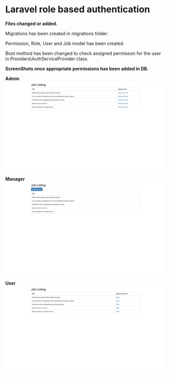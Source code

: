 # Laravel role based authentication

**Files changed or added.**

Migrations has been created in migrations folder.

Permission, Role, User and Job model has been created.

Boot method has been changed to check assigned permisson for the user in Providers\AuthServiceProvider class.


**ScreenShots once appropriate permissions has been added in DB.**

**Admin**
![Admin](https://github.com/SurajAdsul/application/blob/master/public/admin.png)

**Manager**
![Manager](https://github.com/SurajAdsul/application/blob/master/public/manager.png)

**User**
![User](https://github.com/SurajAdsul/application/blob/master/public/user.png)


